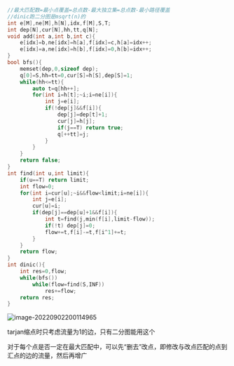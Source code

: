 ```c++
//最大匹配数=最小点覆盖=总点数-最大独立集=总点数-最小路径覆盖
//dinic跑二分图是msqrt(n)的
int e[M],ne[M],h[N],idx,f[M],S,T;
int dep[N],cur[N],hh,tt,q[N];
void add(int a,int b,int c){
    e[idx]=b,ne[idx]=h[a],f[idx]=c,h[a]=idx++;
    e[idx]=a,ne[idx]=h[b],f[idx]=0,h[b]=idx++;
}
bool bfs(){
    memset(dep,0,sizeof dep);
    q[0]=S,hh=tt=0,cur[S]=h[S],dep[S]=1;
    while(hh<=tt){
        auto t=q[hh++];
        for(int i=h[t];~i;i=ne[i]){
            int j=e[i];
            if(!dep[j]&&f[i]){
                dep[j]=dep[t]+1;
                cur[j]=h[j];
                if(j==T) return true;
                q[++tt]=j;
            }
        }
    }
    return false;
}
int find(int u,int limit){
    if(u==T) return limit;
    int flow=0;
    for(int i=cur[u];~i&&flow<limit;i=ne[i]){
        int j=e[i];
        cur[u]=i;
        if(dep[j]==dep[u]+1&&f[i]){
            int t=find(j,min(f[i],limit-flow));
            if(!t) dep[j]=0;
            flow+=t,f[i]-=t,f[i^1]+=t;
        }
    }
    return flow;
}
int dinic(){
    int res=0,flow;
    while(bfs())
        while(flow=find(S,INF))
            res+=flow;
    return res;
}
```

![image-20220902200114965](https://cartoonwqy.oss-cn-nanjing.aliyuncs.com/boke/image-20220902200114965.png)

tarjan缩点时只考虑流量为1的边，只有二分图能用这个

对于每个点是否一定在最大匹配中，可以先“删去”改点，即修改与改点匹配的点到汇点的边的流量，然后再增广
